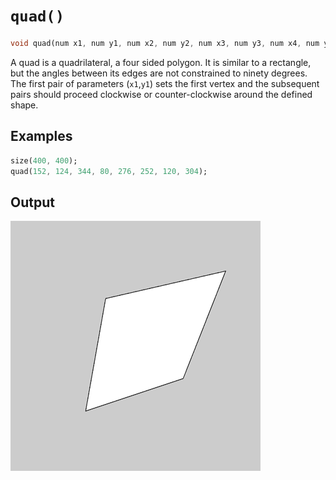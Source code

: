 # `quad()`

```dart
void quad(num x1, num y1, num x2, num y2, num x3, num y3, num x4, num y4)
```

A quad is a quadrilateral, a four sided polygon. It is similar to a rectangle, but the angles between its edges are not constrained to ninety degrees. The first pair of parameters (`x1`,`y1`) sets the first vertex and the subsequent pairs should proceed clockwise or counter-clockwise around the defined shape.

## Examples

```dart
size(400, 400);
quad(152, 124, 344, 80, 276, 252, 120, 304);
```

## Output

<img src="/_images/quad_1.png" width="400" height="400" />
